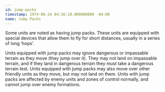 ```yaml
---
id: jump-packs
timestamp: 1974-06-24 04:36:10.000000000 -04:00
name: Jump Packs
---
```

<p>Some units are noted as having jump packs. These units are equipped with special devices that allow them to fly for short distances, usually in a series of long &lsquo;hops&rsquo;.</p>

<p>Units equipped with jump packs may ignore dangerous or impassable terrain as they move (they jump over it). They may not land on impassable terrain, and if they land in dangerous terrain they must take a dangerous terrain test. Units equipped with jump packs may also move over other friendly units as they move, but may not land on them. Units with jump packs are affected by enemy units and zones of control normally, and cannot jump over enemy formations.</p>